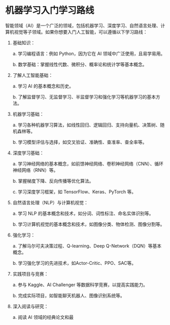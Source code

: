 # 机器学习入门学习路线

智能领域（AI）是一个广泛的领域，包括机器学习、深度学习、自然语言处理、计算机视觉等子领域。如果你想要入门人工智能，可以遵循以下学习路线：

1. 基础知识： 

   a. 学习编程语言：例如 Python，因为它在 AI 领域中广泛使用，且易学易用。 

   b. 数学基础：掌握线性代数、微积分、概率论和统计学等基本概念。

2. 了解人工智能基础： 

   a. 学习 AI 的基本概念和历史。 

   b. 了解监督学习、无监督学习、半监督学习和强化学习等机器学习的基本方法。

3. 机器学习基础： 

   a. 学习各种机器学习算法，如线性回归、逻辑回归、支持向量机、决策树、随机森林等。 

   b. 学习模型评估与选择，如交叉验证、准确性、查准率、查全率等。

4. 深度学习基础： 

   a. 学习神经网络的基本概念，如前馈神经网络、卷积神经网络（CNN）、循环神经网络（RNN）等。 

   b. 掌握梯度下降、反向传播等优化算法。 

   c. 学习深度学习框架，如 TensorFlow、Keras、PyTorch 等。

5. 自然语言处理（NLP）与计算机视觉： 

   a. 学习 NLP 的基本概念和技术，如分词、词性标注、命名实体识别等。 

   b. 学习计算机视觉的基本概念和技术，如图像分类、物体检测、图像分割等。

6. 强化学习： 

   a. 了解马尔可夫决策过程、Q-learning、Deep Q-Network（DQN）等基本概念。 

   b. 学习强化学习的先进技术，如Actor-Critic、PPO、SAC等。

7. 实践项目与竞赛： 

   a. 参与 Kaggle、AI Challenger 等数据科学竞赛，以提高实践能力。 

   b. 完成实际项目，如智能聊天机器人、图像识别系统等。

8. 深入阅读与研究： 

   a. 阅读 AI 领域的经典论文和最